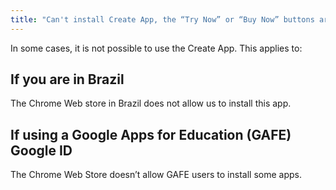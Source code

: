 ```yaml
---
title: "Can't install Create App, the “Try Now” or “Buy Now” buttons are grayed out and disabled"
---
```


In some cases, it is not possible to use the Create App. This applies to:

## If you are in Brazil

The Chrome Web store in Brazil does not allow us to install this app.

## If using a Google Apps for Education (GAFE) Google ID

The Chrome Web Store doesn’t allow GAFE users to install some apps.

